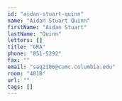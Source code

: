 ```yaml
---
id: "aidan-stuart-quinn"
name: "Aidan Stuart Quinn"
firstName: "Aidan Stuart"
lastName: "Quinn"
letters: []
title: "GRA"
phone: "851-5292"
fax: ""
email: "saq2106@cumc.columbia.edu"
room: "401B"
url: ""
tags: []
---
```

